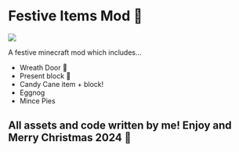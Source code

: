 <h1>Festive Items Mod 🎄</h1>

<img src="https://i.ibb.co/RbQzktx/Screenshot-2024-12-13-205351.png">

<p>A festive minecraft mod which includes...</p>
<ul>
  <li>Wreath Door 🎀</li>
  <li>Present block 🎁</li>
  <li>Candy Cane item + block!</li>
  <li>Eggnog</li>
  <li>Mince Pies</li>
</ul>

<h2>All assets and code written by me! Enjoy and Merry Christmas 2024 🎅</h2>
